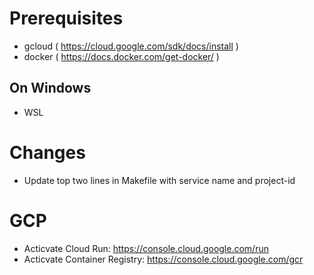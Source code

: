 # Prerequisites
- gcloud ( https://cloud.google.com/sdk/docs/install )
- docker ( https://docs.docker.com/get-docker/ )

## On Windows
- WSL

# Changes
- Update top two lines in Makefile with service name and project-id

# GCP
- Acticvate Cloud Run: https://console.cloud.google.com/run
- Acticvate Container Registry: https://console.cloud.google.com/gcr
